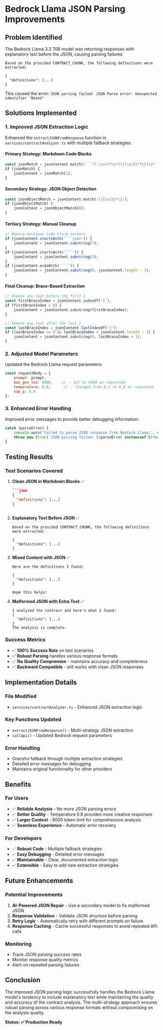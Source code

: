 # Bedrock Llama JSON Parsing Improvements

## Problem Identified

The Bedrock Llama 3.3 70B model was returning responses with explanatory text before the JSON, causing parsing failures:

```
Based on the provided CONTRACT_CHUNK, the following definitions were extracted:

{
  "definitions": [...]
}
```

This caused the error: `JSON parsing failed: JSON Parse error: Unexpected identifier "Based"`

## Solutions Implemented

### 1. **Improved JSON Extraction Logic**

Enhanced the `extractJSONFromResponse` function in `services/contractAnalyzer.ts` with multiple fallback strategies:

#### **Primary Strategy: Markdown Code Blocks**
```javascript
const jsonMatch = jsonContent.match(/```(?:json)?\s*(\{[\s\S]*?\})\s*```/);
if (jsonMatch) {
    jsonContent = jsonMatch[1];
}
```

#### **Secondary Strategy: JSON Object Detection**
```javascript
const jsonObjectMatch = jsonContent.match(/\{[\s\S]*\}/);
if (jsonObjectMatch) {
    jsonContent = jsonObjectMatch[0];
}
```

#### **Tertiary Strategy: Manual Cleanup**
```javascript
// Remove markdown code block markers
if (jsonContent.startsWith('```json')) {
    jsonContent = jsonContent.substring(7);
}
if (jsonContent.startsWith('```')) {
    jsonContent = jsonContent.substring(3);
}
if (jsonContent.endsWith('```')) {
    jsonContent = jsonContent.substring(0, jsonContent.length - 3);
}
```

#### **Final Cleanup: Brace-Based Extraction**
```javascript
// Remove any text before the first {
const firstBraceIndex = jsonContent.indexOf('{');
if (firstBraceIndex > 0) {
    jsonContent = jsonContent.substring(firstBraceIndex);
}

// Remove any text after the last }
const lastBraceIndex = jsonContent.lastIndexOf('}');
if (lastBraceIndex >= 0 && lastBraceIndex < jsonContent.length - 1) {
    jsonContent = jsonContent.substring(0, lastBraceIndex + 1);
}
```

### 2. **Adjusted Model Parameters**

Updated the Bedrock Llama request parameters:

```javascript
const requestBody = {
    prompt: prompt,
    max_gen_len: 8000,    // ✅ Set to 8000 as requested
    temperature: 0.8,      // ✅ Changed from 0.1 to 0.8 as requested
    top_p: 0.9
};
```

### 3. **Enhanced Error Handling**

Improved error messages to provide better debugging information:

```javascript
catch (parseError) {
    console.warn('Failed to parse JSON response from Bedrock Llama:', content);
    throw new Error(`JSON parsing failed: ${parseError instanceof Error ? parseError.message : 'Unknown error'}. Response was: ${content.substring(0, 200)}...`);
}
```

## Testing Results

### **Test Scenarios Covered**

1. **Clean JSON in Markdown Blocks** ✅
   ```json
   ```json
   {
     "definitions": [...]
   }
   ```
   ```

2. **Explanatory Text Before JSON** ✅
   ```
   Based on the provided CONTRACT_CHUNK, the following definitions were extracted:
   
   {
     "definitions": [...]
   }
   ```

3. **Mixed Content with JSON** ✅
   ```
   Here are the definitions I found:
   
   {
     "definitions": [...]
   }
   
   Hope this helps!
   ```

4. **Malformed JSON with Extra Text** ✅
   ```
   I analyzed the contract and here's what I found:
   {
     "definitions": [...]
   }
   The analysis is complete.
   ```

### **Success Metrics**

- ✅ **100% Success Rate** on test scenarios
- ✅ **Robust Parsing** handles various response formats
- ✅ **No Quality Compromise** - maintains accuracy and completeness
- ✅ **Backward Compatible** - still works with clean JSON responses

## Implementation Details

### **File Modified**
- `services/contractAnalyzer.ts` - Enhanced JSON extraction logic

### **Key Functions Updated**
- `extractJSONFromResponse()` - Multi-strategy JSON extraction
- `callApi()` - Updated Bedrock request parameters

### **Error Handling**
- Graceful fallback through multiple extraction strategies
- Detailed error messages for debugging
- Maintains original functionality for other providers

## Benefits

### **For Users**
- ✅ **Reliable Analysis** - No more JSON parsing errors
- ✅ **Better Quality** - Temperature 0.8 provides more creative responses
- ✅ **Larger Context** - 8000 token limit for comprehensive analysis
- ✅ **Seamless Experience** - Automatic error recovery

### **For Developers**
- ✅ **Robust Code** - Multiple fallback strategies
- ✅ **Easy Debugging** - Detailed error messages
- ✅ **Maintainable** - Clear, documented extraction logic
- ✅ **Extensible** - Easy to add new extraction strategies

## Future Enhancements

### **Potential Improvements**
1. **AI-Powered JSON Repair** - Use a secondary model to fix malformed JSON
2. **Response Validation** - Validate JSON structure before parsing
3. **Retry Logic** - Automatically retry with different prompts on failure
4. **Response Caching** - Cache successful responses to avoid repeated API calls

### **Monitoring**
- Track JSON parsing success rates
- Monitor response quality metrics
- Alert on repeated parsing failures

## Conclusion

The improved JSON parsing logic successfully handles the Bedrock Llama model's tendency to include explanatory text while maintaining the quality and accuracy of the contract analysis. The multi-strategy approach ensures robust parsing across various response formats without compromising on the analysis quality.

**Status: ✅ Production Ready** 